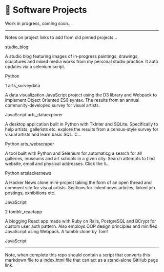 # 💾 Software Projects

Work in progress, coming soon...

***

Notes on project links to add from old pinned projects...

studio_blog

A studio blog featuring images of in-progress paintings, drawings, sculptures and mixed media works from my personal studio practice. It auto updates via a selenium script.

Python

1
arts_surveydata

A data visualization JavaScript project using the D3 library and Webpack to implement Object Oriented ES6 syntax. The results from an annual community-developed survey for visual artists.

JavaScript
arts_dataexplorer

A desktop application built in Python with TkInter and SQLite. Specifically to help artists, gallerists etc. explore the results from a census-style survey for visual artists and learn basic SQL. C…

Python
arts_webscraper

A tool built with Python and Selenium for automaticg a search for all galleries, museums and art schools in a given city. Search attempts to find website, email and physical addresses. Click the li…

Python
artslackernews

A Hacker News clone mini-project taking the form of an open thread and comment site for visual artists. Sections for linked news articles, linked job postings, exhibitions etc.

JavaScript

2
tomblr_reactapp

A blogging React app made with Ruby on Rails, PostgreSQL and BCrypt for custom user auth pattern. Also employs OOP design principles and minified JavaScript using Webpack. A tumblr clone by Tom!

JavaScript 

***

Note, when complete this repo should contain a script that converts this markdown file to a index.html file that can act as a stand-alone GitHub page link.